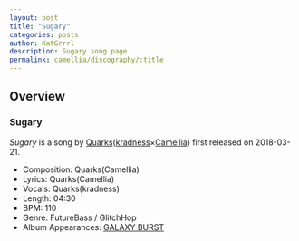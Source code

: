 ```yaml
---
layout: post
title: "Sugary"
categories: posts
author: KatGrrrl
description: Sugary song page
permalink: camellia/discography/:title
---
```


## Overview

### Sugary

*Sugary* is a song by [Quarks](#)([kradness](#)×[Camellia](/camellia)) first released on 2018-03-21.

* Composition: Quarks(Camellia)
* Lyrics: Quarks(Camellia)
* Vocals: Quarks(kradness)
* Length: 04:30
* BPM: 110
* Genre: FutureBass / GlitchHop
* Album Appearances: [GALAXY BURST](/camellia/albums/GALAXY-BURST)
